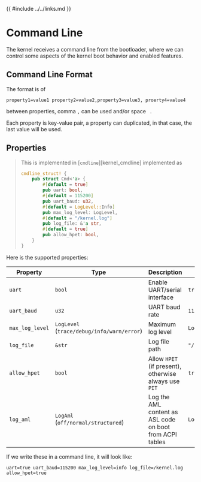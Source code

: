 {{ #include ../../links.md }}

# Command Line

The kernel receives a command line from the bootloader, where we can control
some aspects of the kernel boot behavior and enabled features.

## Command Line Format

The format is of
```
property1=value1 property2=value2,property3=value3, proerty4=value4
```

between properties, comma `,` can be used and/or space ` `.

Each property is key-value pair, a property can duplicated, in that case, the
last value will be used.

## Properties

> This is implemented in [`cmdline`][kernel_cmdline]
> implemented as
> ```rust
> cmdline_struct! {
>     pub struct Cmd<'a> {
>         #[default = true]
>         pub uart: bool,
>         #[default = 115200]
>         pub uart_baud: u32,
>         #[default = LogLevel::Info]
>         pub max_log_level: LogLevel,
>         #[default = "/kernel.log"]
>         pub log_file: &'a str,
>         #[default = true]
>         pub allow_hpet: bool,
>     }
> }
> ```

Here is the supported properties:


| Property        | Type                                       | Description                                              | Default          |
|-----------------|--------------------------------------------|----------------------------------------------------------|------------------|
| `uart`          | `bool`                                     | Enable UART/serial interface                             | `true`           |
| `uart_baud`     | `u32`                                      | UART baud rate                                           | `115200`         |
| `max_log_level` | `LogLevel` (`trace/debug/info/warn/error`) | Maximum log level                                        | `LogLevel::Info` |
| `log_file`      | `&str`                                     | Log file path                                            | `"/kernel.log"`  |
| `allow_hpet`    | `bool`                                     | Allow `HPET` (if present), otherwise always use `PIT`    | `true`           |
| `log_aml`       | `LogAml` (`off/normal/structured`)         | Log the AML content as ASL code on boot from ACPI tables | `LogAml::Off`    |


If we write these in a command line, it will look like:
```
uart=true uart_baud=115200 max_log_level=info log_file=/kernel.log allow_hpet=true
```
